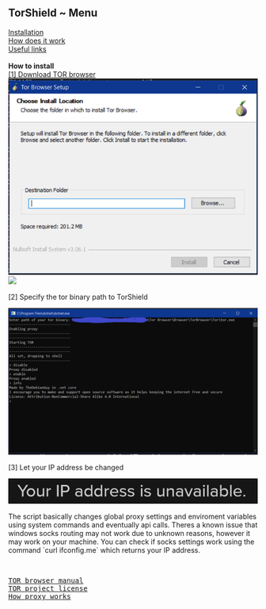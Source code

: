 ## TorShield ~ Menu
[Installation](#installation)<br>
[How does it work](#knowhow)<br>
[Useful links](#links)<br>
<br>
<b name="installation">How to install</b><br>
<a href='https://www.torproject.org/download/'>[1] Download TOR browser</a>
<img src='step_one.png'><img src='tor-binary.png'>
<p>[2] Specify the tor binary path to TorShield</p>
<img src='runtime.png'>
<p>[3] Let your IP address be changed</p>
<img src='duckduckgo.png'>
<br>
<p name="knowhow">The script basically changes global proxy settings and enviroment variables using system commands and eventually api calls. Theres a known issue that windows socks routing may not work due to unknown reasons, however it may work on your machine. You can check if socks settings work using the command `curl ifconfig.me` which returns your IP address.</p>
<br>
<pre name="links">
<a href='https://tb-manual.torproject.org'>TOR browser manual</a>
<a href='https://github.com/torproject/tor/blob/master/LICENSE'>TOR project license</a>
<a href='https://www.avg.com/en/signal/proxy-server-definition'>How proxy works</a>
</pre>
